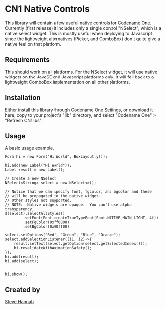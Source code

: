 # CN1 Native Controls

This library will contain a few useful native controls for [Codename One](https://www.codenameone.com).  Currently (first release) it includes only a single control "NSelect", which is a native select widget.  This is mostly useful when deploying to Javascript since the lightweight alternatives (Picker, and ComboBox) don't quite give a native feel on that platform.

## Requirements

This should work on all platforms. For the NSelect widget, it will use native widgets on the JavaSE and Javascript platforms only.  It will fall back to a lightweight ComboBox implementation on all other platforms.

## Installation

Either install this library through Codename One Settings, or download it here, copy to your project's "lib" directory, and select "Codename One" > "Refresh CN1libs".

## Usage

A basic usage example.

~~~~
Form hi = new Form("Hi World", BoxLayout.y());

hi.add(new Label("Hi World"));
Label result = new Label();

// Create a new NSelect
NSelect<String> select = new NSelect<>();

// Notice that we can specify font, fgcolor, and bgcolor and these 
// will be propagated to the native widget.
// Other styles not supported.
// NOTE:  Native widgets are opaque.  You can't use alpha transparency.
$(select).selectAllStyles()
        .setFont(Font.createTrueTypeFont(Font.NATIVE_MAIN_LIGHT, 4f))
        .setFgColor(0xff0000)
        .setBgColor(0x00ff00)
        ;
select.setOptions("Red", "Green", "Blue", "Orange");
select.addSelectionListener((i1, i2)->{
    result.setText(select.getOption(select.getSelectedIndex()));
    hi.revalidateWithAnimationSafety();
});
hi.add(result);
hi.add(select);


hi.show();
~~~~

## Created by

[Steve Hannah](https://sjhannah.com)


